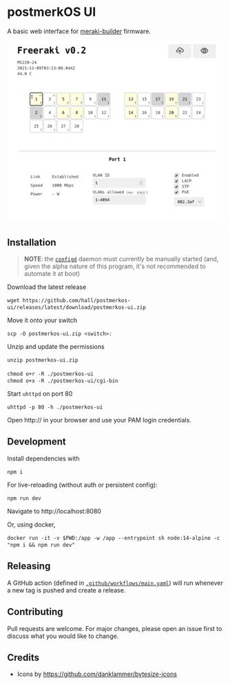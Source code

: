 # postmerkOS UI

A basic web interface for [meraki-builder](https://github.com/halmartin/meraki-builder) firmware.

![screenshot](./screenshot.png)

## Installation

> **NOTE**: the [`configd`](https://github.com/halmartin/meraki-builder/pull/18)
daemon must currently be manually started (and, given the alpha nature of this
program, it's not recommended to automate it at boot)

Download the latest release

    wget https://github.com/hall/postmerkos-ui/releases/latest/download/postmerkos-ui.zip 

Move it onto your switch

    scp -O postmerkos-ui.zip <switch>:

Unzip and update the permissions

    unzip postmerkos-ui.zip

    chmod o+r -R ./postmerkos-ui
    chmod o+x -R ./postmerkos-ui/cgi-bin

Start `uhttpd` on port 80

    uhttpd -p 80 -h ./postmerkos-ui

Open http://<switch> in your browser and use your PAM login credentials.


## Development

Install dependencies with

    npm i

For live-reloading (without auth or persistent config):

    npm run dev

Navigate to http://localhost:8080

Or, using docker,

    docker run -it -v $PWD:/app -w /app --entrypoint sh node:14-alpine -c "npm i && npm run dev"


## Releasing

A GitHub action (defined in [`.github/workflows/main.yaml`](./.github/workflows/main.yaml)) will run whenever a new tag is pushed and create a release.


## Contributing

Pull requests are welcome. For major changes, please open an issue first to discuss what you would like to change.


## Credits

- Icons by https://github.com/danklammer/bytesize-icons
